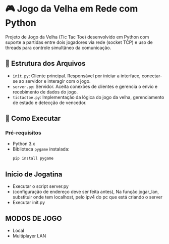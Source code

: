 # 🎮 Jogo da Velha em Rede com Python

Projeto de Jogo da Velha (Tic Tac Toe) desenvolvido em Python com suporte a partidas entre dois jogadores via rede (socket TCP) e uso de threads para controle simultâneo da comunicação.

## 📁 Estrutura dos Arquivos

- `init.py`: Cliente principal. Responsável por iniciar a interface, conectar-se ao servidor e interagir com o jogo.
- `server.py`: Servidor. Aceita conexões de clientes e gerencia o envio e recebimento de dados do jogo.
- `tictactoe.py`: Implementação da lógica do jogo da velha, gerenciamento de estado e detecção de vencedor.

## 🚀 Como Executar

### Pré-requisitos

- Python 3.x
- Biblioteca `pygame` instalada:
  ```bash
  pip install pygame

## Início de Jogatina
- Executar o script server.py
- (configuração de endereço deve ser feita antes), Na função jogar_lan, substituir onde tem localhost, pelo ipv4 do pc que está criando o server
- Executar init.py

## MODOS DE JOGO

- Local
- Multiplayer LAN


 
